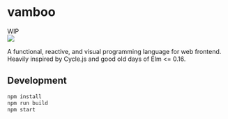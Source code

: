 # vamboo
WIP  
![](https://user-images.githubusercontent.com/12756700/45396136-ad044580-b674-11e8-97b5-15045e2b5fbb.png)

A functional, reactive, and visual programming language for web frontend.  
Heavily inspired by Cycle.js and good old days of Elm <= 0.16.

## Development
```sh
npm install
npm run build
npm start
```
